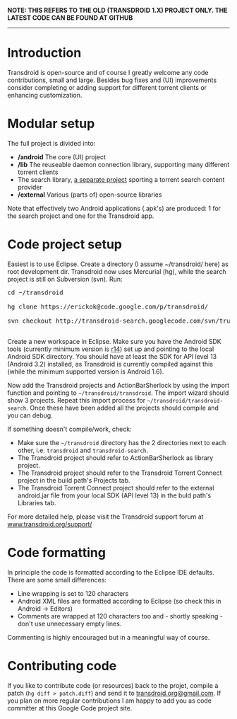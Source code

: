 **NOTE: THIS REFERS TO THE OLD (TRANSDROID 1.X) PROJECT ONLY. THE LATEST CODE CAN BE FOUND AT GITHUB**

---

# Introduction #

Transdroid is open-source and of course I greatly welcome any code contributions, small and large. Besides bug fixes and (UI) improvements consider completing or adding support for different torrent clients or enhancing customization.

# Modular setup #

The full project is divided into:
  * **/android** The core (UI) project
  * **/lib** The reuseable daemon connection library, supporting many different torrent clients
  * The search library, [a separate project](http://code.google.com/p/transdroid-search/) sporting a torrent search content provider
  * **/external** Various (parts of) open-source libraries

Note that effectively two Android applications (.apk's) are produced: 1 for the search project and one for the Transdroid app.

# Code project setup #

Easiest is to use Eclipse. Create a directory (I assume ~/transdroid/ here) as root development dir. Transdroid now uses Mercurial (hg), while the search project is still on Subversion (svn). Run:

<pre>
cd ~/transdroid<br>
hg clone https://erickok@code.google.com/p/transdroid/<br>
svn checkout http://transdroid-search.googlecode.com/svn/trunk/ transdroid-search<br>
</pre>

Create a new workspace in Eclipse. Make sure you have the Android SDK tools (currently minimum version is [r14](https://code.google.com/p/transdroid/source/detail?r=14)) set up and pointing to the local Android SDK directory. You should have at least the SDK for API level 13 (Android 3.2) installed, as Transdroid is currently compiled against this (while the minimum supported version is Android 1.6).

Now add the Transdroid projects and ActionBarSherlock by using the import function and pointing to `~/transdroid/transdroid`. The import wizard should show 3 projects. Repeat this import process for `~/transdroid/transdroid-search`. Once these have been added all the projects should compile and you can debug.

If something doesn't compile/work, check:
  * Make sure the `~/transdroid` directory has the 2 directories next to each other, i.e. `transdroid` and `transdroid-search`.
  * The Transdroid project should refer to ActionBarSherlock as library project.
  * The Transdroid project should refer to the Transdroid Torrent Connect project in the build path's Projects tab.
  * The Transdroid Torrent Connect project should refer to the external android.jar file from your local SDK (API level 13) in the buld path's Libraries tab.

For more detailed help, please visit the Transdroid support forum at www.transdroid.org/support/

# Code formatting #

In principle the code is formatted according to the Eclipse IDE defaults. There are some small differences:

  * Line wrapping is set to 120 characters
  * Android XML files are formatted according to Eclipse (so check this in Android -> Editors)
  * Comments are wrapped at 120 characters too and - shortly speaking - don't use unnecessary empty lines.

Commenting is highly encouraged but in a meaningful way of course.


# Contributing code #

If you like to contribute code (or resources) back to the projet, compile a patch (`hg diff > patch.diff`) and send it to transdroid.org@gmail.com. If you plan on more regular contributions I am happy to add you as code committer at this Google Code project site.